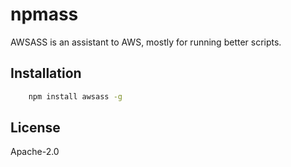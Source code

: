 # npmass

AWSASS is an assistant to AWS, mostly for running better scripts.


## Installation


```bash
	npm install awsass -g
```


## License

Apache-2.0

